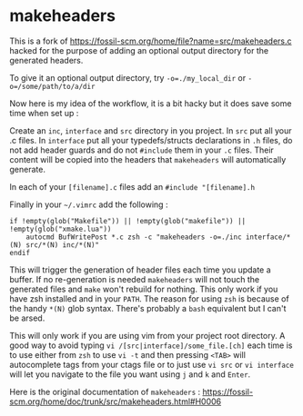 # makeheaders
This is a fork of https://fossil-scm.org/home/file?name=src/makeheaders.c hacked for the purpose of adding an optional output directory for the generated headers.

To give it an optional output directory, try `-o=./my_local_dir` or `-o=/some/path/to/a/dir`

Now here is my idea of the workflow, it is a bit hacky but it does save some time when set up :

Create an `inc`, `interface` and `src` directory in you project.
In `src` put all your .c files.
In `interface` put all your typedefs/structs declarations in `.h` files, do not add header guards and do not `#include` them in your `.c` files.
Their content will be copied into the headers that `makeheaders` will automatically generate.

In each of your `[filename].c` files add an `#include "[filename].h`

Finally in your `~/.vimrc` add the following :
```vimscript
if !empty(glob("Makefile")) || !empty(glob("makefile")) || !empty(glob("xmake.lua")) 
	autocmd BufWritePost *.c zsh -c "makeheaders -o=./inc interface/*(N) src/*(N) inc/*(N)" 
endif
```
This will trigger the generation of header files each time you update a buffer. If no re-generation is needed `makeheaders` will not touch the generated files
and `make` won't rebuild for nothing.
This only work if you have zsh installed and in your `PATH`. The reason for using `zsh` is because of the handy `*(N)` glob syntax. There's probably a `bash`
equivalent but I can't be arsed.

This will only work if you are using vim from your project root directory. 
A good way to avoid typing `vi /[src|interface]/some_file.[ch]` each time is to use either from `zsh` to use `vi -t` and then pressing `<TAB>` will autocomplete tags from your ctags file or to just use `vi src` or `vi interface` will let you navigate to the file you want using `j` and `k` and `Enter`.

Here is the original documentation of `makeheaders` : https://fossil-scm.org/home/doc/trunk/src/makeheaders.html#H0006

